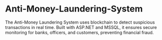 # Anti-Money-Laundering-System
The Anti-Money Laundering System uses blockchain to detect suspicious transactions in real time. Built with ASP.NET and MSSQL, it ensures secure monitoring for banks, officers, and customers, preventing financial fraud.
